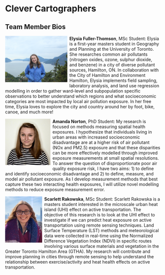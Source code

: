 # Clever Cartographers

## Team Member Bios

<img src="../images/elysia.jpg" style="max-height:150px; margin:0 .5em .25em 0; float: left;" /> **Elysia Fuller-Thomson**, MSc Student: Elysia is a first-year masters student in Geography and Planning at the University of Toronto. She researches common air pollutants (nitrogen oxides, ozone, sulphur dioxide, and benzene) in a city of diverse pollutant sources, Hamilton, ON. In collaboration with the City of Hamilton and Environment Hamilton, Elysia implements field sampling, laboratory analysis, and land use regression modelling in order to gather ward-level and subpopulation specific observations to better understand which regions and what socioeconomic categories are most impacted by local air pollution exposure. In her free time, Elysia loves to explore the city and country around her by foot, bike, canoe, and much more!<br style="clear:both;" />

<img src="../images/amanda.jpg" style="max-height:150px; margin:0 .5em .25em 0; float: left;" /> **Amanda Norton**, PhD Student: My research is focused on methods measuring spatial health exposures. I hypothesize that individuals living in urban areas with increased socioeconomic disadvantage are at a higher risk of air pollutant (NOx and PM2.5) exposure and that these disparities can be more effectively modelled through improved exposure measurements at small spatial resolutions. To answer the question of disproportionate poor air quality exposure risk, I have two aims: 1) to define and identify socioeconomic disadvantage and 2) to define, measure, and model air pollutant exposure. As I develop measurement methods that best capture these two interacting health exposures, I will utilize novel modelling methods to reduce exposure measurement error.<br style="clear:both;" />

<img src="../images/scarlett.jpg" style="max-height:150px; margin:0 .5em .25em 0; float: left;" /> **Scarlett Rakowska**, MSc Student: Scarlett Rakowska is a masters student interested in the microscale urban heat island (UHI) effect on active transportation. The objective of this research is to look at the UHI effect to investigate if we can predict heat exposure on active transportation using remote sensing techniques. Land Surface Temperature (LST) methods and meteorological data were collected in real-time using the Normalized Difference Vegetation Index (NDVI) in specific routes involving various surface materials and vegetation in the Greater Toronto Hamilton Area (GTHA). My research will contribute and improve planning in cities through remote sensing to help understand the relationship between exercise/activity and heat health effects on active transportation.<br style="clear:both;" />